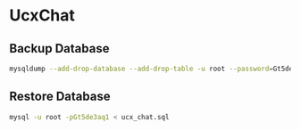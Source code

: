 # UcxChat

## Backup Database

```bash
mysqldump --add-drop-database --add-drop-table -u root --password=Gt5de3aq1 --databases ucx_chat_prod > ucx_chat.sql
```

## Restore Database

```bash
mysql -u root -pGt5de3aq1 < ucx_chat.sql
```

